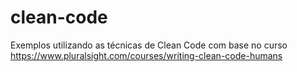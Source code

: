 # clean-code

Exemplos utilizando as técnicas de Clean Code com base no curso https://www.pluralsight.com/courses/writing-clean-code-humans
